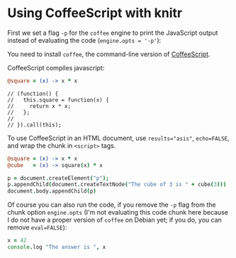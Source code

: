 # Using CoffeeScript with knitr

First we set a flag `-p` for the `coffee` engine to print the JavaScript output instead of evaluating the code (`engine.opts = '-p'`):



You need to install `coffee`, the command-line version of [CoffeeScript](http://coffeescript.org/#installation).

CoffeeScript compiles javascript:


```coffee
@square = (x) -> x * x
```

```
// (function() {
//   this.square = function(x) {
//     return x * x;
//   };
// 
// }).call(this);
```

To use CoffeeScript in an HTML document, use `results="asis"`, `echo=FALSE`, and wrap the chunk in `<script>` tags.


```coffee
@square = (x) -> x * x
@cube   = (x) -> square(x) * x
```

```coffee
p = document.createElement("p");
p.appendChild(document.createTextNode("The cube of 3 is " + cube(3)))
document.body.appendChild(p)
```

<script type="text/javascript">
(function() {
  this.square = function(x) {
    return x * x;
  };

  this.cube = function(x) {
    return square(x) * x;
  };

}).call(this);

(function() {
  var p;

  p = document.createElement("p");

  p.appendChild(document.createTextNode("The cube of 3 is " + cube(3)));

  document.body.appendChild(p);

}).call(this);
</script>

Of course you can also run the code, if you remove the `-p` flag from the chunk option `engine.opts` (I'm not evaluating this code chunk here because I do not have a proper version of `coffee` on Debian yet; if you do, you can remove `eval=FALSE`):


```coffee
x = 42
console.log "The answer is ", x
```
